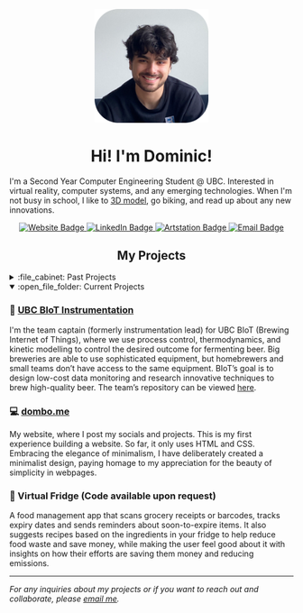 
<!-- Intro -->

<p id="profile-picture" align="center">
  <img width=40% src="https://github.com/itsdombo/itsdombo/blob/main/headshot.png" alt="Profile Picture">
</p>

<h1 align="center">Hi! I'm Dominic!</h1>

I'm a Second Year Computer Engineering Student @ UBC. Interested in virtual reality, computer systems, and any emerging technologies. When I'm not busy in school, I like to [3D model](https://www.artstation.com/dombo), go biking, and read up about any new innovations.

<div id="badges" align="center">
  <a href="https://dombo.me">
    <img src="https://img.shields.io/badge/Website-24242c?logo=firefox&logoColor=white&style=for-the-badge" alt="Website Badge">
  </a>
  <a href="https://www.linkedin.com/in/rousseaudominic/">
    <img src="https://img.shields.io/badge/LinkedIn-24242c?logo=linkedin&logoColor=white&style=for-the-badge" alt="LinkedIn Badge">
  </a>
  <a href="https://www.artstation.com/dombo">
    <img src="https://img.shields.io/badge/ArtStation-24242c?logo=artstation&logoColor=white&style=for-the-badge" alt="Artstation Badge">
  </a>
  <a href="mailto:dominic1rousseau@gmail.com">
    <img src="https://img.shields.io/badge/Email-24242c?logo=gmail&logoColor=white&style=for-the-badge" alt="Email Badge">
  </a>
</div>

<!-- Projects -->

<h2 align="center">My Projects</h2>
<details>
  <summary>:file_cabinet: Past Projects</summary>
  
  ### ✨ Magic Mirror
  This is a project I completed in high school for a class, where I built a smart mirror using recycled parts, such as an old monitor, and spare lumber. Every part was already on hand, except for the sheet of mirror glass. The smart mirror uses [Magic Mirror 2](https://github.com/MichMich/MagicMirror), an open-source program which allows you to create and configure your own, or other people's modules. The mirror is able to display reminders, Spotify, the news, compliments, and weather. It can be voice-controlled using a voice assistant (Google Home, Amazon Alexa) to add reminders. The mirror can be connected to another computer using [DWService](https://github.com/dwservice/agent).
  
  ### ☁️ Self-Hosting Nextcloud Cloud
  Not wanting to pay money for cloud storage, I looked into self-hosting my own cloud, not only to save money but as an opportunity to learn. Running on an old computer repurposed as a server PC operating on Ubuntu Linux, the computer runs [Nextcloud](https://github.com/nextcloud), a free and open-source cloud software.
  
  ### 💻 [Mini Code Projects](https://github.com/itsdombo/MiniCodeProjects)
  This repository serves as a pastebin for me to organize and display any finished code projects I have done. These projects' scope is usually quite small, as the repository's name says. The purpose of doing this is to get familiar with any language that I am trying to learn by creating practical projects to gain a better understanding of the language.
  
  ### 🦞 Clawdius | UBC APSC 101
  A project that my group and I completed in first year, where we were tasked to create an autonomous claw. The design used a sonar sensor to detect when an object was in the claw's reach and picked it up.

  ### 🐔 [Cluck Guard](https://github.com/itsdombo/CluckGuard)
  A summer project of mine, Cluck Guard, is a low-cost, low-maintenance, and open-source alternative to other chicken doors on the market. Utilizing a pulley system, the door is lifted with a servo that rotates a pulley 360 degrees. The project has been sunsetted, but the code and demonstration can be viewed [here](https://github.com/itsdombo/CluckGuard)!
  
  ---
  
</details>

<details open>
  <summary>:open_file_folder: Current Projects</summary>
  
  ### 🍺 [UBC BIoT Instrumentation](https://www.ubcenvision.com/beer/)
  I'm the team captain (formerly instrumentation lead) for UBC BIoT (Brewing Internet of Things), where we use process control, thermodynamics, and kinetic modelling to control the desired outcome for fermenting beer. Big breweries are able to use sophisticated equipment, but homebrewers and small teams don’t have access to the same equipment. BIoT’s goal is to design low-cost data monitoring and research innovative techniques to brew high-quality beer. The team’s repository can be viewed [here](https://github.com/UBC-Brewing-Internet-of-Things).  

  ### 💻 [dombo.me](https://dombo.me)
  My website, where I post my socials and projects. This is my first experience building a website. So far, it only uses HTML and CSS. Embracing the elegance of minimalism, I have deliberately created a minimalist design, paying homage to my appreciation for the beauty of simplicity in webpages.

  ### 🥗 Virtual Fridge (Code available upon request)
  A food management app that scans grocery receipts or barcodes, tracks expiry dates and sends reminders about soon-to-expire items. It also suggests recipes based on the ingredients in your fridge to help reduce food waste and save money, while making the user feel good about it with insights on how their efforts are saving them money and reducing emissions.
  
  ---
  
</details>

*For any inquiries about my projects or if you want to reach out and collaborate, please [email me](mailto:dominic1rousseau@gmail.com).*

  

<!--
**itsdombo/itsdombo** is a ✨ _special_ ✨ repository because its `README.md` (this file) appears on your GitHub profile.

Here are some ideas to get you started:

- 🔭 I’m currently working on ...
- 🌱 I’m currently learning ...
- 👯 I’m looking to collaborate on ...
- 🤔 I’m looking for help with ...
- 💬 Ask me about ...
- 📫 How to reach me: ...
- 😄 Pronouns: ...
- ⚡ Fun fact: ...
-->
